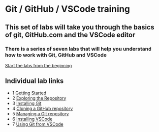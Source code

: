 # Git / GitHub / VSCode training

## This set of labs will take you through the basics of git, GitHub.com and the VSCode editor

### There is a series of seven labs that will help you understand how to work with Git, GitHub and VSCode

[Start the labs from the beginning](1-GettingStartedGitHub.md#setup-your-own-github-site)

## Individual lab links

- 1 [Getting Started](1-GettingStartedGitHub.md#setup-your-own-github-site)
- 2 [Exploring the Repository](2-ExploreRepo.md#lets-explore-the-repository)
- 3 [Installing Git](3-InstallLocalGit.md#installing-and-configuring-git-on-your-local-computer)
- 4 [Cloning a GitHub repository](4-CloneRepo.md#clone-a-github-repo)
- 5 [Managing a Git repository](5-ManagingGitRepo.md#managing-a-local-git-repo)
- 6 [Installing VSCode](6-InstallVsCode.md#install-vscode-editor)
- 7 [Using Git from VSCode](7-GitInVSCode.md#git-is-easy-to-use-from-vscode)
